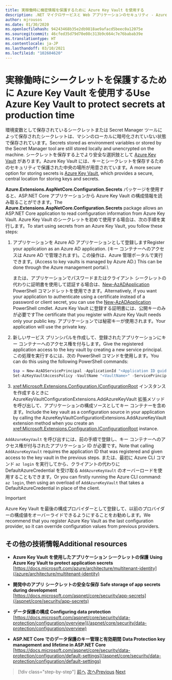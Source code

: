 ```yaml
---
title: 実稼働時に機密情報を保護するために Azure Key Vault を使用する
description: .NET マイクロサービスと Web アプリケーションのセキュリティ - Azure Key Vault は、管理者が完全に制御するアプリケーションのシークレットを処理できる優れた方法です。 管理者は開発値の割り当てや取り消しを行うこともできます。開発者に処理してもらう必要はありません。
author: mjrousos
ms.date: 01/30/2020
ms.openlocfilehash: 94243468b35e2db9818ae9afacd5beec0a12075e
ms.sourcegitcommit: 46cfed35d79d70e08c313b9c664c7e76babab39e
ms.translationtype: HT
ms.contentlocale: ja-JP
ms.lasthandoff: 03/10/2021
ms.locfileid: "102604620"
---
```

# <a name="use-azure-key-vault-to-protect-secrets-at-production-time"></a><span data-ttu-id="52c2f-104">実稼働時にシークレットを保護するために Azure Key Vault を使用する</span><span class="sxs-lookup"><span data-stu-id="52c2f-104">Use Azure Key Vault to protect secrets at production time</span></span>

<span data-ttu-id="52c2f-105">環境変数として保存されているシークレットまたは Secret Manager ツールによって保存されたシークレットは、マシンのローカルに暗号化されていない状態で保存されています。</span><span class="sxs-lookup"><span data-stu-id="52c2f-105">Secrets stored as environment variables or stored by the Secret Manager tool are still stored locally and unencrypted on the machine.</span></span> <span data-ttu-id="52c2f-106">シークレットを保存する上でより安全な選択肢として [Azure Key Vault](https://azure.microsoft.com/services/key-vault/) があります。Azure Key Vault には、キーとシークレットを保存するためのセキュリティで保護された中央の場所が用意されています。</span><span class="sxs-lookup"><span data-stu-id="52c2f-106">A more secure option for storing secrets is [Azure Key Vault](https://azure.microsoft.com/services/key-vault/), which provides a secure, central location for storing keys and secrets.</span></span>

<span data-ttu-id="52c2f-107">**Azure.Extensions.AspNetCore.Configuration.Secrets** パッケージを使用すると、ASP.NET Core アプリケーションから Azure Key Vault の構成情報を読み取ることができます。</span><span class="sxs-lookup"><span data-stu-id="52c2f-107">The **Azure.Extensions.AspNetCore.Configuration.Secrets** package allows an ASP.NET Core application to read configuration information from Azure Key Vault.</span></span> <span data-ttu-id="52c2f-108">Azure Key Vault のシークレットを初めて使用する場合は、次の手順を実行します。</span><span class="sxs-lookup"><span data-stu-id="52c2f-108">To start using secrets from an Azure Key Vault, you follow these steps:</span></span>

1. <span data-ttu-id="52c2f-109">アプリケーションを Azure AD アプリケーションとして登録します</span><span class="sxs-lookup"><span data-stu-id="52c2f-109">Register your application as an Azure AD application.</span></span> <span data-ttu-id="52c2f-110">(キー コンテナーへのアクセスは Azure AD で管理されます)。この操作は、Azure 管理ポータルで実行できます。</span><span class="sxs-lookup"><span data-stu-id="52c2f-110">(Access to key vaults is managed by Azure AD.) This can be done through the Azure management portal.</span></span>\

   <span data-ttu-id="52c2f-111">または、アプリケーションでパスワードまたはクライアント シークレットの代わりに証明書を使用して認証する場合は、[New-AzADApplication](/powershell/module/az.resources/new-azadapplication) PowerShell コマンドレットを使用できます。</span><span class="sxs-lookup"><span data-stu-id="52c2f-111">Alternatively, if you want your application to authenticate using a certificate instead of a password or client secret, you can use the [New-AzADApplication](/powershell/module/az.resources/new-azadapplication) PowerShell cmdlet.</span></span> <span data-ttu-id="52c2f-112">Azure Key Vault に登録する証明書には、公開キーのみが必要です</span><span class="sxs-lookup"><span data-stu-id="52c2f-112">The certificate that you register with Azure Key Vault needs only your public key.</span></span> <span data-ttu-id="52c2f-113">アプリケーションでは秘密キーが使用されます。</span><span class="sxs-lookup"><span data-stu-id="52c2f-113">Your application will use the private key.</span></span>

2. <span data-ttu-id="52c2f-114">新しいサービス プリンシパルを作成して、登録されたアプリケーションにキー コンテナーへのアクセス権を付与します。</span><span class="sxs-lookup"><span data-stu-id="52c2f-114">Give the registered application access to the key vault by creating a new service principal.</span></span> <span data-ttu-id="52c2f-115">この処理を実行するには、次の PowerShell コマンドを使用します。</span><span class="sxs-lookup"><span data-stu-id="52c2f-115">You can do this using the following PowerShell commands:</span></span>

   ```powershell
   $sp = New-AzADServicePrincipal -ApplicationId "<Application ID guid>"
   Set-AzKeyVaultAccessPolicy -VaultName "<VaultName>" -ServicePrincipalName $sp.ServicePrincipalNames[0] -PermissionsToSecrets all -ResourceGroupName "<KeyVault Resource Group>"
   ```

3. <span data-ttu-id="52c2f-116"><xref:Microsoft.Extensions.Configuration.IConfigurationRoot> インスタンスを作成するときに AzureKeyVaultConfigurationExtensions.AddAzureKeyVault 拡張メソッドを呼び出して、アプリケーションの構成ソースとしてキー コンテナーを含めます。</span><span class="sxs-lookup"><span data-stu-id="52c2f-116">Include the key vault as a configuration source in your application by calling the AzureKeyVaultConfigurationExtensions.AddAzureKeyVault extension method when you create an <xref:Microsoft.Extensions.Configuration.IConfigurationRoot> instance.</span></span>

<span data-ttu-id="52c2f-117">`AddAzureKeyVault` を呼び出すには、前の手順で登録し、キー コンテナーへのアクセス権が付与されたアプリケーション ID が必要です。</span><span class="sxs-lookup"><span data-stu-id="52c2f-117">Note that calling `AddAzureKeyVault` requires the application ID that was registered and given access to the key vault in the previous steps.</span></span> <span data-ttu-id="52c2f-118">または、最初に Azure CLI コマンド `az login` を実行してから、クライアントの代わりに DefaultAzureCredential を受け取る `AddAzureKeyVault` のオーバーロードを使用することもできます。</span><span class="sxs-lookup"><span data-stu-id="52c2f-118">Or you can firstly running the Azure CLI command: `az login`, then using an overload of `AddAzureKeyVault` that takes a DefaultAzureCredential in place of the client.</span></span>

> [!IMPORTANT]
> <span data-ttu-id="52c2f-119">Azure Key Vault を最後の構成プロバイダーとして登録して、以前のプロバイダーの構成値をオーバーライドできるようにすることをお勧めします。</span><span class="sxs-lookup"><span data-stu-id="52c2f-119">We recommend that you register Azure Key Vault as the last configuration provider, so it can override configuration values from previous providers.</span></span>

## <a name="additional-resources"></a><span data-ttu-id="52c2f-120">その他の技術情報</span><span class="sxs-lookup"><span data-stu-id="52c2f-120">Additional resources</span></span>

- <span data-ttu-id="52c2f-121">**Azure Key Vault を使用したアプリケーション シークレットの保護** </span><span class="sxs-lookup"><span data-stu-id="52c2f-121">**Using Azure Key Vault to protect application secrets** </span></span>\
  [https://docs.microsoft.com/azure/architecture/multitenant-identity](/azure/architecture/multitenant-identity)

- <span data-ttu-id="52c2f-122">**開発中のアプリ シークレットの安全な保存** </span><span class="sxs-lookup"><span data-stu-id="52c2f-122">**Safe storage of app secrets during development** </span></span>\
  [https://docs.microsoft.com/aspnet/core/security/app-secrets](/aspnet/core/security/app-secrets)

- <span data-ttu-id="52c2f-123">**データ保護の構成** </span><span class="sxs-lookup"><span data-stu-id="52c2f-123">**Configuring data protection** </span></span>\
  [https://docs.microsoft.com/aspnet/core/security/data-protection/configuration/overview](/aspnet/core/security/data-protection/configuration/overview)

- <span data-ttu-id="52c2f-124">**ASP.NET Core でのデータ保護のキー管理と有効期間** </span><span class="sxs-lookup"><span data-stu-id="52c2f-124">**Data Protection key management and lifetime in ASP.NET Core** </span></span>\
  [https://docs.microsoft.com/aspnet/core/security/data-protection/configuration/default-settings](/aspnet/core/security/data-protection/configuration/default-settings)

>[!div class="step-by-step"]
><span data-ttu-id="52c2f-125">[前へ](developer-app-secrets-storage.md)
>[次へ](../key-takeaways.md)</span><span class="sxs-lookup"><span data-stu-id="52c2f-125">[Previous](developer-app-secrets-storage.md)
[Next](../key-takeaways.md)</span></span>
